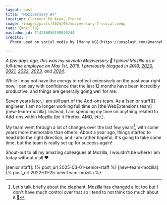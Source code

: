 ```yaml
---
layout: post
title: "Moziversary #7"
location: Clermont-Fd Area, France
image: /images/posts/2025/05/moziversary-7-social.webp
tags: [mozilla]
mastodon_id: 114456056188940244
credits: |
  Photo used on social media by [Manny NB](https://unsplash.com/@mannybakes).

---
```


_A few days ago, this was my seventh Moziversary 🎂 I joined Mozilla as a
full-time employee on May 1st, 2018. I previously blogged in ~~2019~~, [2020][],
[2021][], [2022][], [2023][], and [2024][]._

While I may not have the energy to reflect extensively on the past year right
now, I can say with confidence that the last 12 months have been incredibly
productive, and things are generally going well for me.

Seven years later, I am still part of the Add-ons team. As a [senior staff][]
engineer, I am no longer working full time on [the WebExtensions
team][new-team-mozilla].  Instead, I am spending my time on anything related to
Add-ons within Mozilla (be it Firefox, AMO, etc.).

My team went through a lot of changes over the last few years[^1], with some
years more memorable than others. About a year ago, things started to head into
the right direction, and I am rather hopeful. It's going to take some time, but
the team is really set up for success again!

Shout-out to all my amazing colleagues at Mozilla, I wouldn't be where I am
today without y'all ❤️

[^1]: Let's talk briefly about the elephant. Mozilla has changed a lot too but I
    don't have much control over that so I tend to not think too much about it 🤷

[2020]: /2020/05/01/moziversary-2/
[2021]: /2021/05/01/moziversary-3/
[2022]: /2022/05/01/moziversary-4/
[2023]: /2023/05/01/moziversary-5/
[2024]: /2024/05/01/moziversary-6/
[senior staff]: {% post_url 2025-03-01-senior-staff %}
[new-team-mozilla]: {% post_url 2022-01-25-new-team-mozilla %}
